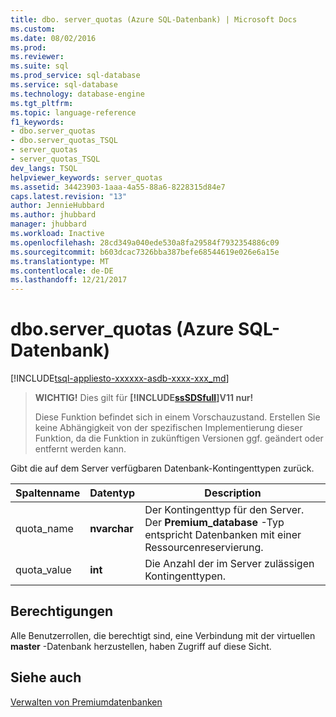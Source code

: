 ```yaml
---
title: dbo. server_quotas (Azure SQL-Datenbank) | Microsoft Docs
ms.custom: 
ms.date: 08/02/2016
ms.prod: 
ms.reviewer: 
ms.suite: sql
ms.prod_service: sql-database
ms.service: sql-database
ms.technology: database-engine
ms.tgt_pltfrm: 
ms.topic: language-reference
f1_keywords:
- dbo.server_quotas
- dbo.server_quotas_TSQL
- server_quotas
- server_quotas_TSQL
dev_langs: TSQL
helpviewer_keywords: server_quotas
ms.assetid: 34423903-1aaa-4a55-88a6-8228315d84e7
caps.latest.revision: "13"
author: JennieHubbard
ms.author: jhubbard
manager: jhubbard
ms.workload: Inactive
ms.openlocfilehash: 28cd349a040ede530a8fa29584f7932354886c09
ms.sourcegitcommit: b603dcac7326bba387befe68544619e026e6a15e
ms.translationtype: MT
ms.contentlocale: de-DE
ms.lasthandoff: 12/21/2017
---
```

# <a name="dboserverquotas-azure-sql-database"></a>dbo.server_quotas (Azure SQL-Datenbank)
[!INCLUDE[tsql-appliesto-xxxxxx-asdb-xxxx-xxx_md](../../includes/tsql-appliesto-xxxxxx-asdb-xxxx-xxx-md.md)]

    
> **WICHTIG!** Dies gilt für  **[!INCLUDE[ssSDSfull](../../includes/sssdsfull-md.md)]V11 nur!**  
>   
>  Diese Funktion befindet sich in einem Vorschauzustand. Erstellen Sie keine Abhängigkeit von der spezifischen Implementierung dieser Funktion, da die Funktion in zukünftigen Versionen ggf. geändert oder entfernt werden kann.  
  
 Gibt die auf dem Server verfügbaren Datenbank-Kontingenttypen zurück.  
  
|Spaltenname|Datentyp|Description|  
|-----------------|---------------|-----------------|  
|quota_name|**nvarchar**|Der Kontingenttyp für den Server. Der **Premium_database** -Typ entspricht Datenbanken mit einer Ressourcenreservierung.|  
|quota_value|**int**|Die Anzahl der im Server zulässigen Kontingenttypen.|  
  
## <a name="permissions"></a>Berechtigungen  
 Alle Benutzerrollen, die berechtigt sind, eine Verbindung mit der virtuellen **master** -Datenbank herzustellen, haben Zugriff auf diese Sicht.  
  
## <a name="see-also"></a>Siehe auch  
 [Verwalten von Premiumdatenbanken](http://go.microsoft.com/fwlink/?LinkID=311927)  
  
  
